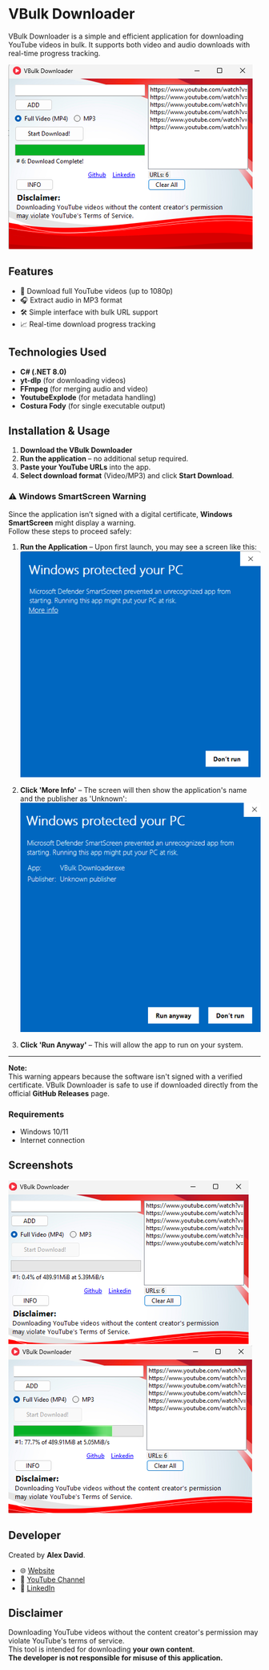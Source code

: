 # VBulk Downloader

VBulk Downloader is a simple and efficient application for downloading YouTube videos in bulk. It supports both video and audio downloads with real-time progress tracking.

![Main Interface](https://github.com/Alexdavid1996/Youtube-VBulk-Downloader/blob/main/Screenshots/Vbulk.png?raw=true)

## Features

- 🎥 Download full YouTube videos (up to 1080p)  
- 🎧 Extract audio in MP3 format  
- 🛠️ Simple interface with bulk URL support  
- 📈 Real-time download progress tracking  

## Technologies Used

- **C# (.NET 8.0)**  
- **yt-dlp** (for downloading videos)  
- **FFmpeg** (for merging audio and video)  
- **YoutubeExplode** (for metadata handling)  
- **Costura Fody** (for single executable output)  

## Installation & Usage

1. **Download the VBulk Downloader** 
2. **Run the application** – no additional setup required.  
3. **Paste your YouTube URLs** into the app.  
4. **Select download format** (Video/MP3) and click **Start Download**.  

### ⚠️ Windows SmartScreen Warning  

Since the application isn’t signed with a digital certificate, **Windows SmartScreen** might display a warning.  
Follow these steps to proceed safely:

1. **Run the Application** – Upon first launch, you may see a screen like this:  
   ![Windows SmartScreen Warning](https://github.com/Alexdavid1996/Youtube-VBulk-Downloader/blob/main/Screenshots/Windows%20SmartScreen.png)  

2. **Click 'More Info'** – The screen will then show the application's name and the publisher as 'Unknown':  
   ![More Info Button](https://github.com/Alexdavid1996/Youtube-VBulk-Downloader/blob/main/Screenshots/More%20Info!.png?raw=true)  

3. **Click 'Run Anyway'** – This will allow the app to run on your system.  

---

**Note:**  
This warning appears because the software isn't signed with a verified certificate. VBulk Downloader is safe to use if downloaded directly from the official **GitHub Releases** page.

### Requirements

- Windows 10/11  
- Internet connection  

## Screenshots

![Main Interface](https://github.com/Alexdavid1996/Youtube-VBulk-Downloader/blob/main/Screenshots/Vbulk%20Downloader.png?raw=true)
![Downloading](https://github.com/Alexdavid1996/Youtube-VBulk-Downloader/blob/main/Screenshots/Downloading.png?raw=true)

## Developer

Created by **Alex David**.  
- 🌐 [Website](https://www.duteczone.net/)  
- 🎥 [YouTube Channel](https://www.youtube.com/@BitConfused)  
- 💼 [LinkedIn](https://www.linkedin.com/in/alex-david-du-ba01601b1/)  


## Disclaimer

Downloading YouTube videos without the content creator's permission may violate YouTube's terms of service.  
This tool is intended for downloading **your own content**.  
**The developer is not responsible for misuse of this application.**
